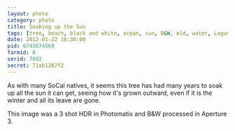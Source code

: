 ```yaml
---
layout: photo
category: photo
title: Soaking up the Sun
tags: [tree, beach, black and white, ocean, sun, B&W, old, water, Laguna, CA, Michael Ball, Canon 7D, cycomachead, Canon, 7D]
date: 2012-01-22 16:30:00
pid: 6743674569
farmid: 8
serid: 7002
secret: 71ab1287f2
---
```


As with many SoCal natives, it seems this tree has had many years to soak up all the sun it can get, seeing how it's grown outward, even if it is the winter and all its leave are gone.

This image was a 3 shot HDR in Photomatix and B&W processed in Aperture 3.
